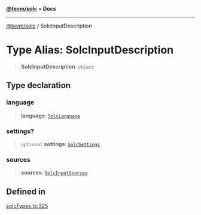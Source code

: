 [**@tevm/solc**](../README.md) • **Docs**

***

[@tevm/solc](../globals.md) / SolcInputDescription

# Type Alias: SolcInputDescription

> **SolcInputDescription**: `object`

## Type declaration

### language

> **language**: [`SolcLanguage`](SolcLanguage.md)

### settings?

> `optional` **settings**: [`SolcSettings`](SolcSettings.md)

### sources

> **sources**: [`SolcInputSources`](SolcInputSources.md)

## Defined in

[solcTypes.ts:325](https://github.com/evmts/tevm-monorepo/blob/main/bundler-packages/solc/src/solcTypes.ts#L325)
